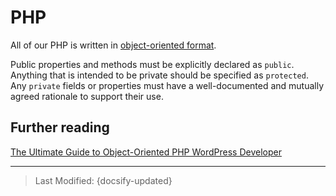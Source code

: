 # PHP

All of our PHP is written in [object-oriented format](https://en.wikipedia.org/wiki/Object-oriented_programming).

Public properties and methods must be explicitly declared as `public`. Anything that is intended to be private should be specified as `protected`. Any `private` fields or properties must have a well-documented and mutually agreed rationale to support their use.

## Further reading

[The Ultimate Guide to Object-Oriented PHP WordPress Developer](https://wpengine.com/wp-content/uploads/2017/02/WP-EBK-LT-UltimateGuideToPhp-FINAL.pdf)

---
> Last Modified: {docsify-updated}
